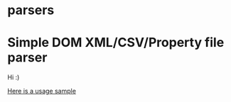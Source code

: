 # parsers
Simple DOM XML/CSV/Property file parser 
===================================
Hi :)

<a href="https://github.com/artkostm/parsers/blob/master/src/main/java/by/artkostm/androidparsers/sample/Sample.java">Here is a usage sample </a>
